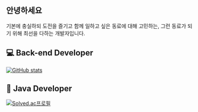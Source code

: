 ## 안녕하세요
기본에 충실하되 도전을 즐기고
함께 일하고 싶은 동료에 대해 고민하는, 
그런 동료가 되기 위해 최선을 다하는 개발자입니다.

## 💻 Back-end Developer

[![GitHub stats](https://github-readme-stats.vercel.app/api?username=KKM3657)](https://github.com/anuraghazra/github-readme-stats)


## 🌱 Java Developer

[![Solved.ac프로필](http://mazassumnida.wtf/api/v2/generate_badge?boj=mmm3657)](https://solved.ac/mmm3657)

<!--
**KKM3657/KKM3657** is a ✨ _special_ ✨ repository because its `README.md` (this file) appears on your GitHub profile.

Here are some ideas to get you started:

- 🔭 I’m currently working on ...
- 🌱 I’m currently learning ...
- 👯 I’m looking to collaborate on ...
- 🤔 I’m looking for help with ...
- 💬 Ask me about ...
- 📫 How to reach me: ...
- 😄 Pronouns: ...
- ⚡ Fun fact: ...
-->
